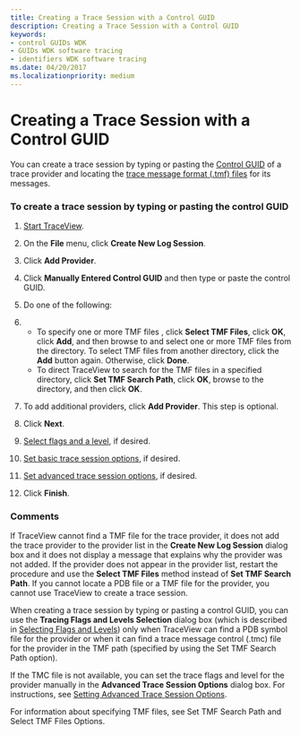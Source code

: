 ```yaml
---
title: Creating a Trace Session with a Control GUID
description: Creating a Trace Session with a Control GUID
keywords:
- control GUIDs WDK
- GUIDs WDK software tracing
- identifiers WDK software tracing
ms.date: 04/20/2017
ms.localizationpriority: medium
---
```


# Creating a Trace Session with a Control GUID


You can create a trace session by typing or pasting the [Control GUID](control-guid.md) of a trace provider and locating the [trace message format (.tmf) files](trace-message-format-file.md) for its messages.

### <span id="to_create_a_trace_session_by_typing_or_pasting_the_control_guid"></span><span id="TO_CREATE_A_TRACE_SESSION_BY_TYPING_OR_PASTING_THE_CONTROL_GUID"></span>To create a trace session by typing or pasting the control GUID

1.  [Start TraceView](starting-and-exiting-traceview.md).

2.  On the **File** menu, click **Create New Log Session**.

3.  Click **Add Provider**.

4.  Click **Manually Entered Control GUID** and then type or paste the control GUID.

5.  Do one of the following:

6.  -   To specify one or more TMF files , click **Select TMF Files**, click **OK**, click **Add**, and then browse to and select one or more TMF files from the directory. To select TMF files from another directory, click the **Add** button again. Otherwise, click **Done**.
    -   To direct TraceView to search for the TMF files in a specified directory, click **Set TMF Search Path**, click **OK**, browse to the directory, and then click **OK**.

7.  To add additional providers, click **Add Provider**. This step is optional.

8.  Click **Next**.

9.  [Select flags and a level](selecting-flags-and-levels.md), if desired.

10. [Set basic trace session options](setting-basic-trace-session-options.md), if desired.

11. [Set advanced trace session options](setting-advanced-trace-session-options.md), if desired.

12. Click **Finish**.

### <span id="comments"></span><span id="COMMENTS"></span>Comments

If TraceView cannot find a TMF file for the trace provider, it does not add the trace provider to the provider list in the **Create New Log Session** dialog box and it does not display a message that explains why the provider was not added. If the provider does not appear in the provider list, restart the procedure and use the **Select TMF Files** method instead of **Set TMF Search Path**. If you cannot locate a PDB file or a TMF file for the provider, you cannot use TraceView to create a trace session.

When creating a trace session by typing or pasting a control GUID, you can use the **Tracing Flags and Levels Selection** dialog box (which is described in [Selecting Flags and Levels](selecting-flags-and-levels.md)) only when TraceView can find a PDB symbol file for the provider or when it can find a trace message control (.tmc) file for the provider in the TMF path (specified by using the Set TMF Search Path option).

If the TMC file is not available, you can set the trace flags and level for the provider manually in the **Advanced Trace Session Options** dialog box. For instructions, see [Setting Advanced Trace Session Options](setting-advanced-trace-session-options.md).

For information about specifying TMF files, see Set TMF Search Path and Select TMF Files Options.

 

 





